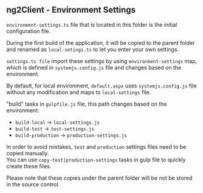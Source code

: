 ﻿## ng2Client - Environment Settings

`environment-settings.ts` file that is located in this folder is the initial configuration file.

During the first build of the application, it will be copied to the parent folder and renamed as `local-setings.ts` to let you enter your own settings.

`settings.ts file` import these settings by using `environment-settings` map, which is defined in `systemjs.config.js` file and changes based on the environment.  

By default, for local environment, `default.aspx` uses `systemjs.config.js` file without any modification and maps to `local-settings` file.  

"build" tasks in `gulpfile.js` file, this path changes based on the environment:

* `build-local` -> `local-settings.js`
* `build-test` -> `test-settings.js`
* `build-production` -> `production-settings.js`

In order to avoid mistakes, `test` and `production` settings files need to be copied manually.  
You can use `copy-test|production-settings` tasks in gulp file to quickly create these files.

Please note that these copies under the parent folder will be not be stored in the source control.
